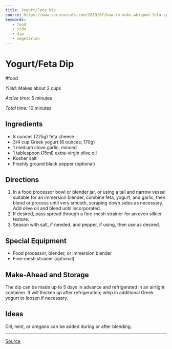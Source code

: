 ```yaml
---
title: Yogurt/Feta Dip
source: https://www.seriouseats.com/2019/07/how-to-make-whipped-feta-spread-dip.html
keywords:
   - food
   - side
   - dip
   - vegetarian
---
```


# Yogurt/Feta Dip
#food 


*Yield:* Makes about 2 cups

*Active time:* 5 minutes

*Total time:* 10 minutes

## Ingredients

* 8 ounces (225g) feta cheese
* 3/4 cup Greek yogurt (6 ounces; 170g)
* 1 medium clove garlic, minced
* 1 tablespoon (15ml) extra-virgin olive oil
* Kosher salt
* Freshly ground black pepper (optional)

## Directions

1. In a food processor bowl or blender jar, or using a tall and narrow vessel suitable for an immersion blender, combine feta, yogurt, and garlic, then blend or process until very smooth, scraping down sides as necessary. Add olive oil and blend until incorporated.
2. If desired, pass spread through a fine-mesh strainer for an even silkier texture.
3. Season with salt, if needed, and pepper, if using, then use as desired.

## Special Equipment

* Food processor, blender, or immersion blender
* Fine-mesh strainer (optional)

## Make-Ahead and Storage

The dip can be made up to 5 days in advance and refrigerated in an airtight container. It will thicken up after refrigeration; whip in additional Greek yogurt to loosen if necessary.

## Ideas

Dill, mint, or oregano can be added during or after blending.

----

[Source](https://www.seriouseats.com/2019/07/how-to-make-whipped-feta-spread-dip.html)
